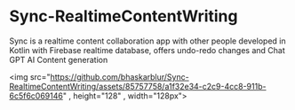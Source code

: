 # Sync-RealtimeContentWriting
Sync is a realtime content collaboration app with other people developed in Kotlin with Firebase realtime database, offers undo-redo changes and Chat GPT AI Content generation


<img src="https://github.com/bhaskarblur/Sync-RealtimeContentWriting/assets/85757758/a1f32e34-c2c9-4cc8-911b-6c5f6c069146" , height="128" , width="128px">

